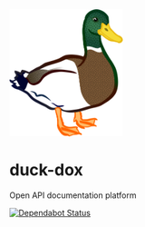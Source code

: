 <div align="center" style="width: 200px"><img src="./logo.png" /></div>

# duck-dox
Open API documentation platform

[![Dependabot Status](https://api.dependabot.com/badges/status?host=github&repo=3beca/duck-dox)](https://dependabot.com)
